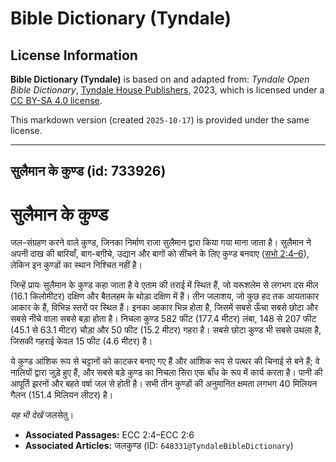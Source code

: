 # Bible Dictionary (Tyndale)

## License Information

**Bible Dictionary (Tyndale)** is based on and adapted from: _Tyndale Open Bible Dictionary_, [Tyndale House Publishers](https://tyndaleopenresources.com/), 2023, which is licensed under a [CC BY-SA 4.0 license](https://creativecommons.org/licenses/by-sa/4.0/legalcode.en).

This markdown version (created `2025-10-17`) is provided under the same license.



--------------------------------

## सुलैमान के कुण्ड (id: 733926)

सुलैमान के कुण्ड
================

जल\-संग्रहण करने वाले कुण्ड, जिनका निर्माण राजा सुलैमान द्वारा किया गया माना जाता है। सुलैमान ने अपनी दाख की बारियाँ, बाग\-बग़ीचे, उद्यान और बागों को सींचने के लिए कुण्ड बनवाए ([सभो 2:4–6](https://ref.ly/Eccl2:4-Eccl2:6)), लेकिन इन कुण्डों का स्थान निश्चित नहीं है।

जिन्हें प्रायः सुलैमान के कुण्ड कहा जाता है वे एताम की तराई में स्थित हैं, जो यरूशलेम से लगभग दस मील (16\.1 किलोमीटर) दक्षिण और बैतलहम के थोड़ा दक्षिण में हैं। तीन जलाशय, जो कुछ हद तक आयताकार आकार के हैं, विभिन्न स्तरों पर स्थित हैं। इनका आकार भिन्न होता है, जिसमें सबसे ऊँचा सबसे छोटा और सबसे नीचे वाला सबसे बड़ा होता है। निचला कुण्ड 582 फीट (177\.4 मीटर) लंबा, 148 से 207 फीट (45\.1 से 63\.1 मीटर) चौड़ा और 50 फीट (15\.2 मीटर) गहरा है। सबसे छोटा कुण्ड भी सबसे उथला है, जिसकी गहराई केवल 15 फीट (4\.6 मीटर) है।

ये कुण्ड आंशिक रूप से चट्टानों को काटकर बनाए गए हैं और आंशिक रूप से पत्थर की चिनाई से बने हैं; वे नालियों द्वारा जुड़े हुए हैं, और सबसे बड़े कुण्ड का निचला सिरा एक बाँध के रूप में कार्य करता है। पानी की आपूर्ति झरनों और बहते वर्षा जल से होती है। सभी तीन कुण्डों की अनुमानित क्षमता लगभग 40 मिलियन गैलन (151\.4 मिलियन लीटर) है।

*यह भी देखें* जलसेतु।

* **Associated Passages:** ECC 2:4–ECC 2:6
* **Associated Articles:** जलकुण्ड (ID: `648331@TyndaleBibleDictionary`)

